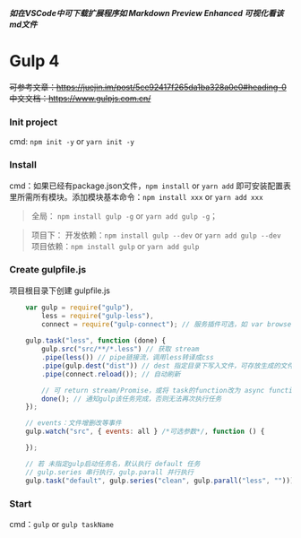 ***如在VSCode中可下载扩展程序如 Markdown Preview Enhanced 可视化看该md文件***

# Gulp 4

~~可参考文章：https://juejin.im/post/5ce92417f265da1ba328a0e0#heading-0~~ 
<br>
~~中文文档：https://www.gulpjs.com.cn/~~ 

### Init project
cmd: `npm init -y` or `yarn init -y`

### Install
cmd：如果已经有package.json文件，`npm install` or `yarn add` 即可安装配置表里所需所有模块。添加模块基本命令：`npm install xxx` or `yarn add xxx`
>全局：
`npm install gulp -g` or `yarn add gulp -g`；

>项目下：
开发依赖：`npm install gulp --dev` or `yarn add gulp --dev`<br/>
项目依赖：`npm install gulp` or `yarn add gulp`

### Create gulpfile.js
项目根目录下创建 gulpfile.js
```js
    var gulp = require("gulp"),
        less = require("gulp-less"),
        connect = require("gulp-connect"); // 服务插件可选，如 var browserSync  = requir("browser-sync").create()，调用 browserSync.reload();
        
    gulp.task("less", function (done) {
        gulp.src("src/**/*.less") // 获取 stream
        .pipe(less()) // pipe链接流，调用less转译成css
        .pipe(gulp.dest("dist")) // dest 指定目录下写入文件，可存放生成的文件
        .pipe(connect.reload()); // 自动刷新

        // 可 return stream/Promise，或将 task的function改为 async function () { await } 等方式 标识该任务完成
        done(); // 通知gulp该任务完成，否则无法再次执行任务
    });

    // events：文件增删改等事件
    gulp.watch("src", { events: all } /*可选参数*/, function () {

    });

    // 若 未指定gulp启动任务名，默认执行 default 任务
    // gulp.series 串行执行，gulp.parall 并行执行
    gulp.task("default", gulp.series("clean", gulp.parall("less", "")))
```

### Start
cmd：`gulp` or `gulp taskName`